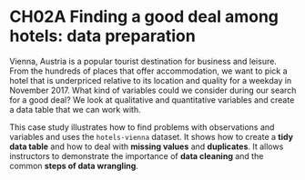 # CH02A Finding a good deal among hotels: data preparation
Vienna, Austria is a popular tourist destination for business and leisure. From the hundreds of places that offer accommodation, we want to pick a hotel that is underpriced relative to its location and quality for a weekday in November 2017. What kind of variables could we consider during our search for a good deal? We look at qualitative and quantitative variables and create a data table that we can work with.  

This case study illustrates how to find problems with observations and variables and uses the `hotels-vienna` dataset. It shows how to create a **tidy data table** and how to deal with **missing values** and **duplicates**. It allows instructors to demonstrate the importance of **data cleaning** and the common **steps of data wrangling**.

